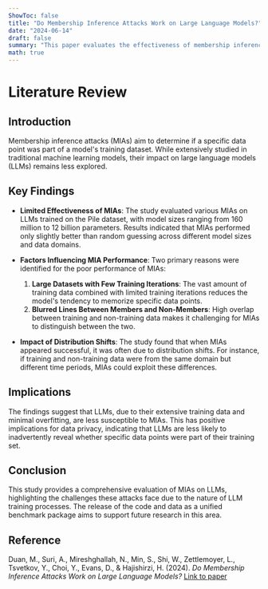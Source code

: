 ```yaml
---
ShowToc: false
title: "Do Membership Inference Attacks Work on Large Language Models?"
date: "2024-06-14"
draft: false
summary: "This paper evaluates the effectiveness of membership inference attacks on large language models, revealing that such attacks often perform no better than random guessing."
math: true
---
```


# Literature Review

## Introduction

Membership inference attacks (MIAs) aim to determine if a specific data point was part of a model's training dataset. While extensively studied in traditional machine learning models, their impact on large language models (LLMs) remains less explored.

## Key Findings

- **Limited Effectiveness of MIAs**: The study evaluated various MIAs on LLMs trained on the Pile dataset, with model sizes ranging from 160 million to 12 billion parameters. Results indicated that MIAs performed only slightly better than random guessing across different model sizes and data domains. 

- **Factors Influencing MIA Performance**: Two primary reasons were identified for the poor performance of MIAs:
  1. **Large Datasets with Few Training Iterations**: The vast amount of training data combined with limited training iterations reduces the model's tendency to memorize specific data points.
  2. **Blurred Lines Between Members and Non-Members**: High overlap between training and non-training data makes it challenging for MIAs to distinguish between the two. 

- **Impact of Distribution Shifts**: The study found that when MIAs appeared successful, it was often due to distribution shifts. For instance, if training and non-training data were from the same domain but different time periods, MIAs could exploit these differences. 

## Implications

The findings suggest that LLMs, due to their extensive training data and minimal overfitting, are less susceptible to MIAs. This has positive implications for data privacy, indicating that LLMs are less likely to inadvertently reveal whether specific data points were part of their training set.

## Conclusion

This study provides a comprehensive evaluation of MIAs on LLMs, highlighting the challenges these attacks face due to the nature of LLM training processes. The release of the code and data as a unified benchmark package aims to support future research in this area. 

## Reference
Duan, M., Suri, A., Mireshghallah, N., Min, S., Shi, W., Zettlemoyer, L., Tsvetkov, Y., Choi, Y., Evans, D., & Hajishirzi, H. (2024). *Do Membership Inference Attacks Work on Large Language Models?* [Link to paper](https://arxiv.org/abs/2402.07841)
